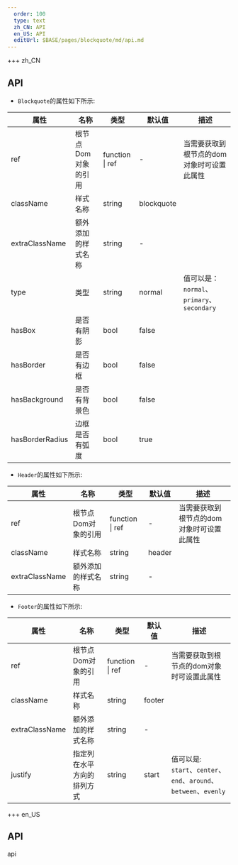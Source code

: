 ```yaml
---   
  order: 100
  type: text
  zh_CN: API
  en_US: API
  editUrl: $BASE/pages/blockquote/md/api.md
---      
```


+++  zh_CN
## API   
   
* <Code type="normal">Blockquote</Code>的属性如下所示:

| 属性 | 名称 | 类型 | 默认值 | 描述 |
| --- | --- | --- | --- | --- |
| ref |  根节点Dom对象的引用 | function \| ref | - | 当需要获取到根节点的dom对象时可设置此属性 |
| className | 样式名称 | string | blockquote |  |
| extraClassName | 额外添加的样式名称 | string | - |  |
| type | 类型 | string | normal | 值可以是：<Code>normal</Code>、<Code>primary</Code>、 <Code>secondary</Code> |
| hasBox | 是否有阴影 | bool | false |  |
| hasBorder | 是否有边框 | bool | false |  |
| hasBackground | 是否有背景色 | bool | false |  |
| hasBorderRadius | 边框是否有弧度 | bool | true |  |
   
* <Code type="normal">Header</Code>的属性如下所示:

| 属性 | 名称 | 类型 | 默认值 | 描述 |
| --- | --- | --- | --- | --- |
| ref |  根节点Dom对象的引用 | function \| ref | - | 当需要获取到根节点的dom对象时可设置此属性 |
| className | 样式名称 | string | header |  |
| extraClassName | 额外添加的样式名称 | string | - |  |
   
* <Code type="normal">Footer</Code>的属性如下所示:

| 属性 | 名称 | 类型 | 默认值 | 描述 |
| --- | --- | --- | --- | --- |
| ref |  根节点Dom对象的引用 | function \| ref | - | 当需要获取到根节点的dom对象时可设置此属性 |
| className | 样式名称 | string | footer |  |
| extraClassName | 额外添加的样式名称 | string | - |  |
| justify | 指定列在水平方向的排列方式 | string | start | 值可以是: <Code>start</Code>、<Code>center</Code>、<Code>end</Code>、<Code>around</Code>、<Code>between</Code>、<Code>evenly</Code> |

+++ en_US

## API
api
